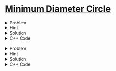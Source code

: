 # [Minimum Diameter Circle]((https://vjudge.net/problem/SPOJ-QCJ4))

<details>
<summary>Problem</summary>
Given n points in a plane find the diameter of the smallest circle that encloses all the points. A point lying on the circle is also considered to be inside it.
</details>

<details>
<summary>Hint</summary>
Ternary search.
</details>

<details>
<summary>Solution</summary>
Let's say we know on which straight line, parallel to the x-axis, the center of the smallest enclosing circle exists. Now staying on that line, if we move to the left, we increase the distances of the points  from the center that are to the right and vice versa. So, on a straight line parallel to the x-axis, the ternary property exists.<br>
<img src= "https://github.com/Brownbear2710/Geometry-Advanced/blob/main/images/qcj4_1.jpg" alt="Fig.1a" style="height: 500px; width:500px;"/>

</details>

<details>
<summary>C++ Code</summary>

```cpp
#include <bits/stdc++.h>

using namespace std;
using ld = long double;

struct point
{
    ld x, y;
};

ld dist2(point p1, point p2)
{
    return (p1.x - p2.x) * (p1.x - p2.x) + (p1.y - p2.y) * (p1.y - p2.y);
}

// For a fixed center (cx,cy) find the radius of the circle that
// can cover all the points
ld best(vector<point> &v, ld cx, ld cy)
{
    ld r2 = -1;
    for(int i = 0; i < v.size(); i++)
    {
        r2 = max(r2, dist2(v[i], {cx,cy}));
    }
    return r2;
}

// Ternary search along y-axis
ld search_y(vector<point> &v, ld cx)
{
    ld lo = 0, hi = 1001;
    for(int i = 0; i < 50; i++)
    {
        ld m1 = (lo*2 + hi)/3;
        ld m2 = (lo + hi*2)/3;
        ld r1 = best(v, cx, m1);
        ld r2 = best(v, cx, m2);
        if(r1 < r2) hi = m2;
        else lo = m1;
    }
    return best(v, cx, lo);
}

// Ternary search along x-axis
ld search_x(vector<point> &v)
{
    ld lo = 0, hi = 1001;
    for(int i = 0; i < 50; i++)
    {
        ld m1 = (lo*2 + hi)/3;
        ld m2 = (lo + hi*2)/3;
        ld r1 = search_y(v, m1);
        ld r2 = search_y(v, m2);
        if(r1 < r2) hi = m2;
        else lo = m1; 
    }
    return search_y(v,lo);
}

int main()
{
    ios_base::sync_with_stdio(0);cin.tie(NULL);
    int n;
    cin >> n;
    vector<point> v(n);
    for(auto &p : v)
        cin >> p.x >> p.y;
    double d = search_x(v);
    d = 2*sqrt(d);
    cout << fixed << setprecision(2) << d << "\n";
    return 0;
}
```
</details>
<br>
<details>
<summary>Problem</summary>
Give a polygon and a point inside the polygon, you have to say if a person standing at that point can see the whole interior of that polygon. A person can see a point if there is nothing in between the person and the point.
</details>

<details>
<summary>Hint</summary>
</details>

<details>
<summary>Solution</summary>
</details>

<details>
<summary>C++ Code</summary>

```cpp
#include <bits/stdc++.h>

using namespace std;
using ll = long long;

struct point
{
    ll x, y;
};

ll delta(point a, point b, point c)
{
    return (a.x - b.x)*(b.y - c.y) - (a.y - b.y)*(b.x - c.x);
}

int main()
{
    ios_base::sync_with_stdio(0);cin.tie(NULL);
    int n;
    cin >> n;
    vector<point> v(n);
    for(auto  & p : v)
        cin >> p.x >> p.y;
    point reff;
    cin >> reff.x >> reff.y;
    int sign = (delta(v[0], v[1], reff) >= 0 ? 1 : -1);
    bool f = true;
    for(int i = 0; i < n; i++)
        if(sign * delta(v[i], v[(i+1)%n], reff) < 0)
            f = false;
    cout << (f ? "YES\n" : "NO\n");
    return 0;
}
```
</details>